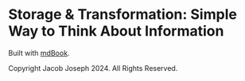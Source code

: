 # Storage & Transformation: Simple Way to Think About Information


Built with [mdBook](https://rust-lang.github.io/mdBook).

Copyright Jacob Joseph 2024. All Rights Reserved.
